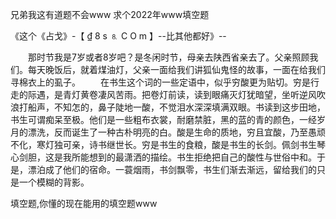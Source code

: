 兄弟我这有道题不会www
求个2022年www填空题


《这个《占戈》-【 ₫ 8 s ⒏ С O m 】--比其他都好》--

　　那时节我是7岁或者8岁吧？是冬闲时节，母亲去陕西省亲去了。父亲照顾我们。每天晚饭后，就着煤油灯，父亲一面给我们讲狐仙鬼怪的故事，一面在给我们寻棉衣上的虱子。
　　在书生这个词的一些定语中，似乎穷酸更为贴切。穷是行走的际遇，是青灯黄卷凄风苦雨。把卷灯前读，读到眼痛灭灯犹暗望，坐听逆风吹浪打船声，不知怎的，鼻子陡地一酸，不觉泪水深深填满双眼。书读到这步田地，书生可谓痴呆至极。他们是一些粗布衣裳，耐磨禁脏，黑的蓝的青的颜色，一经岁月的漂洗，反而诞生了一种古朴明亮的白。酸是生命的质地，穷且宜酸，乃至愚顽不化，寒灯独可亲，诗书继世长。穷是书生的食粮，酸是书生的长剑。佩剑书生琴心剑胆，这是我所能想到的最潇洒的描绘。书生拒绝把自己的酸性与世俗中和。于是，漂泊成了他们的宿命。一蓑烟雨，书剑飘零，书生们渐去渐远，留给我们的只是一个模糊的背影。





填空题,你懂的现在能用的填空题www

